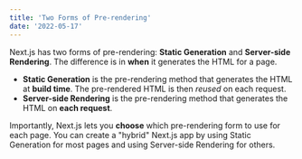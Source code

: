 ```yaml
---
title: 'Two Forms of Pre-rendering'
date: '2022-05-17'
---
```


Next.js has two forms of pre-rendering: **Static Generation** and **Server-side Rendering**. The difference is in **when** it generates the HTML for a page.

- **Static Generation** is the pre-rendering method that generates the HTML at **build time**. The pre-rendered HTML is then _reused_ on each request.
- **Server-side Rendering** is the pre-rendering method that generates the HTML on **each request**.

Importantly, Next.js lets you **choose** which pre-rendering form to use for each page. You can create a "hybrid" Next.js app by using Static Generation for most pages and using Server-side Rendering for others.
